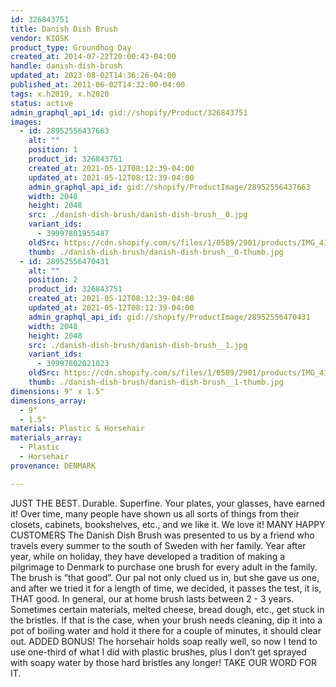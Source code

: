 ```yaml
---
id: 326843751
title: Danish Dish Brush
vendor: KIOSK
product_type: Groundhog Day
created_at: 2014-07-22T20:00:43-04:00
handle: danish-dish-brush
updated_at: 2023-08-02T14:36:26-04:00
published_at: 2011-06-02T14:32:00-04:00
tags: x.h2019, x.h2020
status: active
admin_graphql_api_id: gid://shopify/Product/326843751
images:
  - id: 28952556437663
    alt: ""
    position: 1
    product_id: 326843751
    created_at: 2021-05-12T08:12:39-04:00
    updated_at: 2021-05-12T08:12:39-04:00
    admin_graphql_api_id: gid://shopify/ProductImage/28952556437663
    width: 2048
    height: 2048
    src: ./danish-dish-brush/danish-dish-brush__0.jpg
    variant_ids:
      - 39997801955487
    oldSrc: https://cdn.shopify.com/s/files/1/0589/2901/products/IMG_4144_2af6272b-2289-47c0-95c6-69c0b4bea10f.jpg?v=1620821559
    thumb: ./danish-dish-brush/danish-dish-brush__0-thumb.jpg
  - id: 28952556470431
    alt: ""
    position: 2
    product_id: 326843751
    created_at: 2021-05-12T08:12:39-04:00
    updated_at: 2021-05-12T08:12:39-04:00
    admin_graphql_api_id: gid://shopify/ProductImage/28952556470431
    width: 2048
    height: 2048
    src: ./danish-dish-brush/danish-dish-brush__1.jpg
    variant_ids:
      - 39997802021023
    oldSrc: https://cdn.shopify.com/s/files/1/0589/2901/products/IMG_4143_b1e4c54a-0073-4642-b6b4-897f3d22a21d.jpg?v=1620821559
    thumb: ./danish-dish-brush/danish-dish-brush__1-thumb.jpg
dimensions: 9" x 1.5"
dimensions_array:
  - 9"
  - 1.5"
materials: Plastic & Horsehair
materials_array:
  - Plastic
  - Horsehair
provenance: DENMARK

---
```


JUST THE BEST. Durable. Superfine. Your plates, your glasses, have earned it! Over time, many people have shown us all sorts of things from their closets, cabinets, bookshelves, etc., and we like it. We love it! MANY HAPPY CUSTOMERS The Danish Dish Brush was presented to us by a friend who travels every summer to the south of Sweden with her family. Year after year, while on holiday, they have developed a tradition of making a pilgrimage to Denmark to purchase one brush for every adult in the family. The brush is “that good”. Our pal not only clued us in, but she gave us one, and after we tried it for a length of time, we decided, it passes the test, it is, THAT good. In general, our at home brush lasts between 2 - 3 years. Sometimes certain materials, melted cheese, bread dough, etc., get stuck in the bristles. If that is the case, when your brush needs cleaning, dip it into a pot of boiling water and hold it there for a couple of minutes, it should clear out. ADDED BONUS! The horsehair holds soap really well, so now I tend to use one-third of what I did with plastic brushes, plus I don’t get sprayed with soapy water by those hard bristles any longer! TAKE OUR WORD FOR IT.